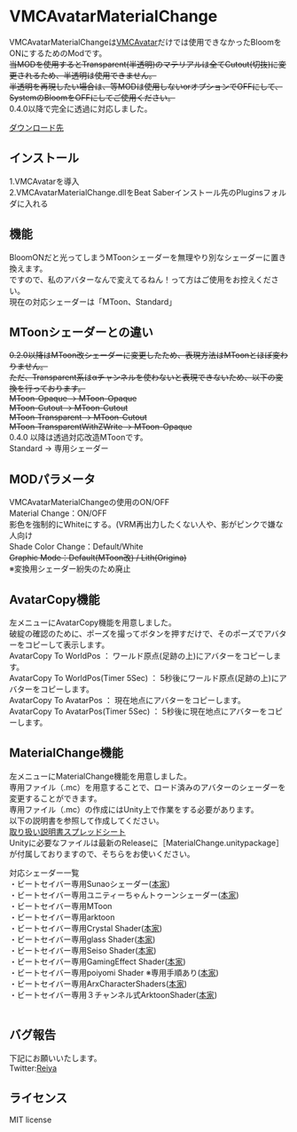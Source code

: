 # VMCAvatarMaterialChange

VMCAvatarMaterialChangeは[VMCAvatar](https://github.com/nagatsuki/VMCAvatar-BS)だけでは使用できなかったBloomをONにするためのModです。    
~~当MODを使用するとTransparent(半透明)のマテリアルは全てCutout(切抜)に変更されるため、半透明は使用できません。  
半透明を再現したい場合は、等MODは使用しないorオプションでOFFにして、SystemのBloomをOFFにしてご使用ください。~~<br>
0.4.0以降で完全に透過に対応しました。

[ダウンロード先](https://github.com/Reiya1013/VMCAvatarMaterialChange/releases)  

## インストール

1.VMCAvatarを導入  
2.VMCAvatarMaterialChange.dllをBeat Saberインストール先のPluginsフォルダに入れる     

## 機能

BloomONだと光ってしまうMToonシェーダーを無理やり別なシェーダーに置き換えます。   
ですので、私のアバターなんで変えてるねん！って方はご使用をお控えください。   
現在の対応シェーダーは「MToon、Standard」 

## MToonシェーダーとの違い

~~0.2.0以降はMToon改シェーダーに変更したため、表現方法はMToonとほぼ変わりません。   
ただ、Transparent系はαチャンネルを使わないと表現できないため、以下の変換を行っております。   
MToon-Opaque → MToon-Opaque   
MToon-Cutout → MToon-Cutout   
MToon-Transparent → MToon-Cutout   
MToon-TransparentWithZWrite → MToon-Opaque~~
<br>
0.4.0 以降は透過対応改造MToonです。  
Standard → 専用シェーダー   

## MODパラメータ
VMCAvatarMaterialChangeの使用のON/OFF   
Material Change：ON/OFF  
影色を強制的にWhiteにする。(VRM再出力したくない人や、影がピンクで嫌な人向け   
Shade Color Change：Default/White   
~~Graphic Mode：Default(MToon改) / Lith(Origina)~~   
※変換用シェーダー紛失のため廃止  

## AvatarCopy機能 
左メニューにAvatarCopy機能を用意しました。  
破綻の確認のために、ポーズを撮ってボタンを押すだけで、そのポーズでアバターをコピーして表示します。  
AvatarCopy To WorldPos ： ワールド原点(足跡の上)にアバターをコピーします。  
AvatarCopy To WorldPos(Timer 5Sec) ： 5秒後にワールド原点(足跡の上)にアバターをコピーします。  
AvatarCopy To AvatarPos ： 現在地点にアバターをコピーします。  
AvatarCopy To AvatarPos(Timer 5Sec) ： 5秒後に現在地点にアバターをコピーします。 

## MaterialChange機能 
左メニューにMaterialChange機能を用意しました。  
専用ファイル（.mc）を用意することで、ロード済みのアバターのシェーダーを変更することができます。  
専用ファイル（.mc）の作成にはUnity上で作業をする必要があります。  
以下の説明書を参照して作成してください。  
[取り扱い説明書スプレッドシート](https://docs.google.com/spreadsheets/d/1q-H6GGQlBpILypFg1mCgrPAgbT-rlfklXOje0kkD_-c/edit?usp=sharing)  
Unityに必要なファイルは最新のReleaseに［MaterialChange.unitypackage］が付属しておりますので、そちらをお使いください。  

対応シェーダー一覧  
・ビートセイバー専用Sunaoシェーダー([本家](https://booth.pm/ja/items/1723985))  
・ビートセイバー専用ユニティーちゃんトゥーンシェーダー([本家](https://unity-chan.com/download/releaseNote.php?id=UTS2_0))  
・ビートセイバー専用MToon<br>
・ビートセイバー専用arktoon<br>
・ビートセイバー専用Crystal Shader([本家](https://booth.pm/ja/items/1148311))  
・ビートセイバー専用glass Shader([本家](https://booth.pm/ja/items/1035152))  
・ビートセイバー専用Seiso Shader([本家](https://booth.pm/ja/items/2296837))  
・ビートセイバー専用GamingEffect Shader([本家](https://booth.pm/ja/items/2019300))  
・ビートセイバー専用poiyomi Shader ※専用手順あり([本家](https://github.com/poiyomi/PoiyomiToonShader))  
・ビートセイバー専用ArxCharacterShaders([本家](https://booth.pm/ja/items/2493539))  
・ビートセイバー専用３チャンネル式ArktoonShader([本家](https://booth.pm/ja/items/1582115))  
<br>

## バグ報告 

下記にお願いいたします。  
Twitter:[Reiya](https://twitter.com/Reiya__)  


## ライセンス

MIT license

